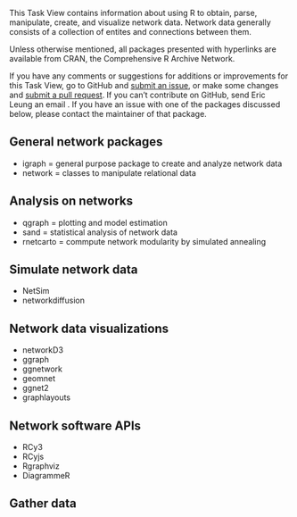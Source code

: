 This Task View contains information about using R to obtain, parse, manipulate, create, and visualize network data. Network data generally consists of a collection of entites and connections between them.

Unless otherwise mentioned, all packages presented with hyperlinks are available from CRAN, the Comprehensive R Archive Network.

If you have any comments or suggestions for additions or improvements for this Task View, go to GitHub and [submit an issue](https://github.com/erictleung/networkscience/issues), or make some changes and [submit a pull request](https://github.com/erictleung/networkscience/pulls). If you can’t contribute on GitHub, send Eric Leung an email . If you have an issue with one of the packages discussed below, please contact the maintainer of that package.

## General network packages

- <pkg>igraph</pkg> = general purpose package to create and analyze network data
- <pkg>network</pkg> = classes to manipulate relational data

## Analysis on networks

- <pkg>qgraph</pkg> = plotting and model estimation
- <pkg>sand</pkg> = statistical analysis of network data
- <pkg>rnetcarto</pkg> = commpute network modularity by simulated annealing

## Simulate network data

- <pkg>NetSim</pkg>
- <pkg>networkdiffusion</pkg>

## Network data visualizations

- <pkg>networkD3</pkg>
- <pkg>ggraph</pkg>
- <pkg>ggnetwork</pkg>
- <pkg>geomnet</pkg>
- <pkg>ggnet2</pkg>
- <pkg>graphlayouts</pkg>

## Network software APIs

- RCy3
- RCyjs
- Rgraphviz
- DiagrammeR

## Gather data
